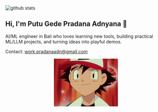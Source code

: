 <picture decoding="async" loading="lazy">
  <source media="(prefers-color-scheme: light)" srcset="https://raw.githubusercontent.com/pradanaadn/pradanaadn/output/github-stats.png">
  <source media="(prefers-color-scheme: dark)" srcset="https://raw.githubusercontent.com/pradanaadn/pradanaadn/output/github-stats-dark.png">
  <img alt="github stats" src="https://pixel-profile.vercel.app/api/github-stats?username=pradanaadn&screen_effect=false&theme=fuji&hide=avatar&dithering=true">
</picture>

## Hi, I'm Putu Gede Pradana Adnyana 👋

AI/ML engineer in Bali who loves learning new tools, building practical ML/LLM projects, and turning ideas into playful demos.

Contact: work.pradanaadn@gmail.com 


<p align="center">
  <img src="assets/giphy.gif" alt="GIF description" width="200">
</p>
